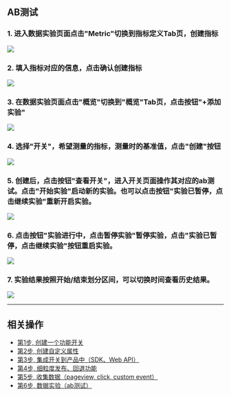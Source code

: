 ## AB测试

### 1. 进入数据实验页面点击"Metric"切换到指标定义Tab页，创建指标
![](/quickstart/img/6-1createmetric.png)


### 2. 填入指标对应的信息，点击确认创建指标
![](/quickstart/img/6-2createmetric.png)

### 3. 在数据实验页面点击"概览"切换到"概览"Tab页，点击按钮"+添加实验"
![](/quickstart/img/6-3createexperiment.png)

### 4. 选择"开关"，希望测量的指标，测量时的基准值，点击"创建"按钮
![](/quickstart/img/6-4createexperiment.png)

### 5. 创建后，点击按钮"查看开关"，进入开关页面操作其对应的ab测试。点击"开始实验"启动新的实验。也可以点击按钮"实验已暂停，点击继续实验"重新开启实验。
![](/quickstart/img/6-6runexperiment.png)

### 6. 点击按钮"实验进行中，点击暂停实验"暂停实验，点击"实验已暂停，点击继续实验"按钮重启实验。
![](/quickstart/img/6-7stopexperiment.png)

### 7. 实验结果按照开始/结束划分区间，可以切换时间查看历史结果。
![](/quickstart/img/6-8experimenthistory.png)






----


## 相关操作

- [第1步, 创建一个功能开关](/quickstart/create-flag/)
- [第2步, 创建自定义属性](/quickstart/add-attribute/)
- [第3步, 集成开关到产品中（SDK、Web API）](/quickstart/sdk-integration/)
- [第4步, 细粒度发布、回退功能](/quickstart/release-rollback/)
- [第5步, 收集数据（pageview, click, custom event）](/quickstart/send-event/)
- [第6步, 数据实验（ab测试）](/quickstart/abtest/)